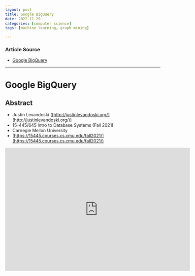 ```yaml
---
layout: post
title: Google BigQuery
date: 2022-11-29
categories: [computer science]
tags: [machine learning, graph mining]

---
```


### Article Source

* [Google BigQuery](https://www.youtube.com/watch?v=4m1-QdumkwU)


---

# Google BigQuery


## Abstract

* Justin Levandoski ([http://justinlevandoski.org/](http://justinlevandoski.org/))
* 15-445/645 Intro to Database Systems (Fall 2021)
* Carnegie Mellon University
* [https://15445.courses.cs.cmu.edu/fall2021/](https://15445.courses.cs.cmu.edu/fall2021/)


<iframe width="600" height="400" src="https://www.youtube.com/embed/4m1-QdumkwU" title="YouTube video player" frameborder="0" allow="accelerometer; autoplay; clipboard-write; encrypted-media; gyroscope; picture-in-picture" allowfullscreen></iframe>